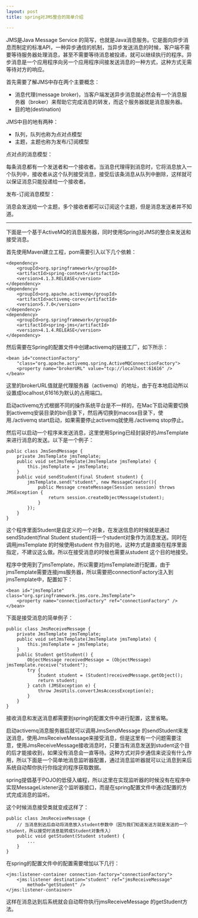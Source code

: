 ```yaml
---
layout: post
title: spring对JMS整合的简单介绍

---
```


JMS是Java Message Service 的简写，也就是Java消息服务。它是面向异步消息而制定的标准API，一种异步通信的机制，当异步发送消息的时候，客户端不需要等待服务器处理消息，甚至不需要等待消息被投递，就可以继续执行的程序。异步消息是一个应用程序向另一个应用程序间接发送消息的一种方式，这种方式无需等待对方的响应。

首先需要了解JMS中存在两个主要概念：

* 消息代理(message broker)，当客户端发送异步消息就必然会有一个消息服务器（broker）来帮助它完成消息的转发，而这个服务器就是消息服务器。
* 目的地(destination)

JMS中目的地有两种：

* 队列，队列也称为点对点模型
* 主题，主题也称为发布/订阅模型

点对点的消息模型：

每条消息都有一个发送者和一个接收者。当消息代理得到消息时，它将消息放入一个队列中，接收者从这个队列接受消息，接受后该条消息从队列中删除，这样就可以保证消息只能投递给一个接收者。

发布-订阅消息模型：

消息会发送给一个主题，多个接收者都可以订阅这个主题，但是消息发送者并不知道。

---

下面是一个基于ActiveMQ的消息服务器，同时使用Spring对JMS的整合来发送和接受消息。

首先使用Maven建立工程，pom需要引入以下几个依赖：
	
	<dependency>
		<groupId>org.springframework</groupId>
		<artifactId>spring-context</artifactId>
		<version>4.1.3.RELEASE</version>
	</dependency>
	<dependency>
		<groupId>org.apache.activemq</groupId>
		<artifactId>activemq-core</artifactId>
		<version>5.7.0</version>
	</dependency>
	<dependency>
		<groupId>org.springframework</groupId>
		<artifactId>spring-jms</artifactId>
		<version>4.1.4.RELEASE</version>
	</dependency>

然后需要在Spring的配置文件中创建activemq的链接工厂，如下所示：

	<bean id="connectionFactory" 
		"class="org.apache.activemq.spring.ActiveMQConnectionFactory">
		<property name="brokerURL" value="tcp://localhost:61616" />
	</bean>
	
这里的brokerURL值就是代理服务器（activemq）的地址，由于在本地启动所以设置成localhost,61616为默认的占用端口。

启动activemq方式根据不同的操作系统平台是不一样的，在Mac下启动需要切换到activemq安装目录的bin目录下，然后再切换到macosx目录下，使用./activemq start启动，如果需要停止activemq就使用./activemq stop停止。

然后可以启动一个程序来发送消息，这里使用Spring已经封装好的JmsTemplate来进行消息的发送。以下是一个例子：

	public class JmsSendMessage {
		private JmsTemplate jmsTemplate;
		public void setJmsTemplate(JmsTemplate jmsTemplate) {
			this.jmsTemplate = jmsTemplate;
		}
		public void sendStudent(final Student student) {
			jmsTemplate.send("student", new MessageCreator(){
				public Message createMessage(Session session) throws JMSException {
					return session.createObjectMessage(student);
				}
			});
		}
	}

这个程序里面Student是自定义的一个对象，在发送信息的时候就是通过sendStudent(final Student student)将一个student对象作为消息发送。同时在调用jmsTemplate 的时候使用student 作为目的地，这种方式是直接在程序里面指定，不建议这么做。所以在接受消息的时候也需要从student 这个目的地接受。

程序中使用到了jmsTemplate，所以需要对jmsTemplate进行配置，由于jmsTemplate需要连接jms服务器，所以需要把connectionFactory注入到jmsTemplate中，配置如下：

	<bean id="jmsTemplate" class="org.springframework.jms.core.JmsTemplate">
		<property name="connectionFactory" ref="connectionFactory" />
	</bean>

下面是接受消息的简单例子：

	public class JmsReceiveMessage {
		private JmsTemplate jmsTemplate;
		public void setJmsTemplate(JmsTemplate jmsTemplate) {
			this.jmsTemplate = jmsTemplate;
		}
		public Student getStudent() {
			ObjectMessage receivedMessage = (ObjectMessage) jmsTemplate.receive("student");
			try {
				Student student = (Student)receivedMessage.getObject();
				return student;
			} catch (JMSException e) {
				throw JmsUtils.convertJmsAccessException(e);
			}
		}
	}

接收消息和发送消息都需要到spring的配置文件中进行配置，这里省略。

启动activemq消息服务器后就可以调用JmsSendMessage 的sendStudent来发送消息，使用JmsReceiveMessage来接受消息，但是这里有一个问题需要注意，使用JmsReceiveMessage接收消息时，只要当有消息发送到student这个目的后才能接收到，如果没有消息会一直等待。这种方式对异步通信来说没有什么作用，所以下面是一个简单地消息监听器配置，通过消息监听器就可以让消息到来后系统自动帮你执行你指定的程序获取数据。

spring提倡基于POJO的低侵入编程，所以这里在实现监听器的时候没有在程序中实现MessageListener这个监听器接口，而是在spring配置文件中通过配置的方式完成消息的监听。

这个时候消息接受类就变成这样了：

	public class JmsReceiveMessage {
		// 当消息到达后自动将消息放入student参数中（因为我们知道发送方就是发送的一个student，所以接受时消息能转成Student对象传入）
		public void getStudent(Student student) {
			...
		}
	}

在spring的配置文件中的配置需要增加以下几行：

	<jms:listener-container connection-factory="connectionFactory">
		<jms:listener destination="student" ref="jmsReceiveMessage"
			method="getStudent" />
	</jms:listener-container>	

这样在消息达到后系统就会自动帮你执行jmsReceiveMessage 的getStudent方法。